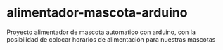 # alimentador-mascota-arduino
Proyecto alimentador de mascota automatico con arduino, con la posibilidad de colocar horarios de alimentación para nuestras mascotas
